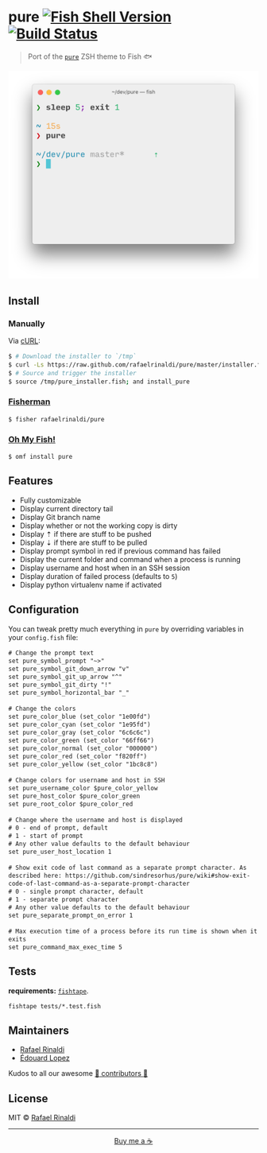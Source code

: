 [travis-link]: https://travis-ci.org/rafaelrinaldi/pure
[travis-badge]: https://img.shields.io/travis/rafaelrinaldi/pure.svg

# pure [![Fish Shell Version](https://img.shields.io/badge/fish-v2.5.0-007EC7.svg?style=flat-square)](http://fishshell.com) [![Build Status][travis-badge]][travis-link]

> Port of the [`pure`](https://github.com/sindresorhus/pure) ZSH theme to Fish 🐟

<p align=center>
  <img width=585 src=screenshot.png>
</p>

## Install

### Manually

Via [cURL](https://curl.haxx.se):

```sh
$ # Download the installer to `/tmp`
$ curl -Ls https://raw.github.com/rafaelrinaldi/pure/master/installer.fish > /tmp/pure_installer.fish
$ # Source and trigger the installer
$ source /tmp/pure_installer.fish; and install_pure
```

### [Fisherman](https://fisherman.github.io)

```fish
$ fisher rafaelrinaldi/pure
```

### [Oh My Fish!](https://github.com/oh-my-fish)

```fish
$ omf install pure
```

## Features

* Fully customizable
* Display current directory tail
* Display Git branch name
* Display whether or not the working copy is dirty
* Display ⇡ if there are stuff to be pushed
* Display ⇣ if there are stuff to be pulled
* Display prompt symbol in red if previous command has failed
* Display the current folder and command when a process is running
* Display username and host when in an SSH session
* Display duration of failed process (defaults to `5`)
* Display python virtualenv name if activated

## Configuration

You can tweak pretty much everything in `pure` by overriding variables in your `config.fish` file:

```fish
# Change the prompt text
set pure_symbol_prompt "~>"
set pure_symbol_git_down_arrow "v"
set pure_symbol_git_up_arrow "^"
set pure_symbol_git_dirty "!"
set pure_symbol_horizontal_bar "_"

# Change the colors
set pure_color_blue (set_color "1e00fd")
set pure_color_cyan (set_color "1e95fd")
set pure_color_gray (set_color "6c6c6c")
set pure_color_green (set_color "66ff66")
set pure_color_normal (set_color "000000")
set pure_color_red (set_color "f820ff")
set pure_color_yellow (set_color "1bc8c8")

# Change colors for username and host in SSH
set pure_username_color $pure_color_yellow
set pure_host_color $pure_color_green
set pure_root_color $pure_color_red

# Change where the username and host is displayed
# 0 - end of prompt, default
# 1 - start of prompt
# Any other value defaults to the default behaviour
set pure_user_host_location 1

# Show exit code of last command as a separate prompt character. As described here: https://github.com/sindresorhus/pure/wiki#show-exit-code-of-last-command-as-a-separate-prompt-character
# 0 - single prompt character, default
# 1 - separate prompt character
# Any other value defaults to the default behaviour
set pure_separate_prompt_on_error 1

# Max execution time of a process before its run time is shown when it exits
set pure_command_max_exec_time 5
```

## Tests

**requirements:** [`fishtape`](https://github.com/fisherman/fishtape).

    fishtape tests/*.test.fish

## Maintainers

* [Rafael Rinaldi](https://github.com/rafaelrinaldi)
* [Édouard Lopez](https://github.com/edouard-lopez)

Kudos to all our awesome [:yellow_heart: contributors :yellow_heart:](../..//graphs/contributors)

## License

MIT © [Rafael Rinaldi](http://rinaldi.io)

---

<p align="center">
  <a href="https://buymeacoff.ee/rinaldi" title="Buy me a coffee">Buy me a ☕</a>
</p>
